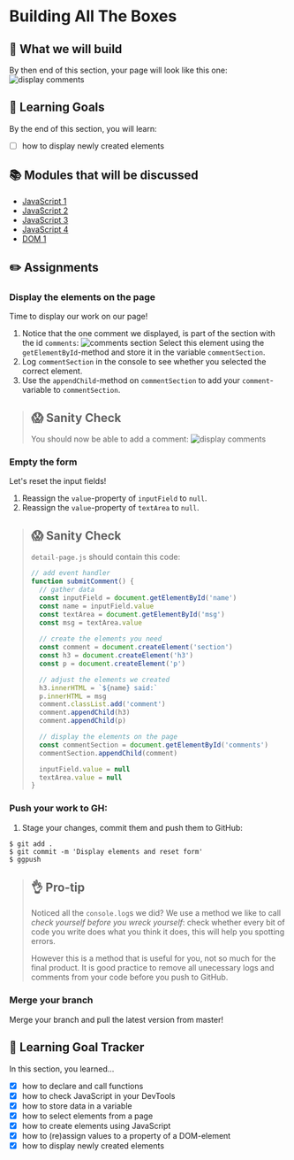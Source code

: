 # Building All The Boxes

## 🎨 What we will build
By then end of this section, your page will look like this one: 
![display comments](https://cd.sseu.re/Een_vrolijke_vioolspeler_2018-12-11_15-28-08.png)


## 🎯 Learning Goals
By the end of this section, you will learn:
* [ ] how to display newly created elements

## 📚 Modules that will be discussed
  * [JavaScript 1]()
  * [JavaScript 2]()
  * [JavaScript 3]()
  * [JavaScript 4]()
  * [DOM 1]()

## ✏️ Assignments
### Display the elements on the page
Time to display our work on our page!

1. Notice that the one comment we displayed, is part of the section with the id `comments`: ![comments section](https://cd.sseu.re/Een_vrolijke_vioolspeler_2018-12-11_15-15-12.png) Select this element using the `getElementById`-method and store it in the variable `commentSection`.
1. Log `commentSection` in the console to see whether you selected the correct element.
1. Use the `appendChild`-method on `commentSection` to add your `comment`-variable to `commentSection`.

> ## 😱  Sanity Check
> You should now be able to add a comment:
> ![display comments](https://cd.sseu.re/Een_vrolijke_vioolspeler_2018-12-11_15-28-08.png)

### Empty the form
Let's reset the input fields!

1. Reassign the `value`-property of `inputField` to `null`.
1. Reassign the `value`-property of `textArea` to `null`.

> ## 😱  Sanity Check
> `detail-page.js` should contain this code:
> ```javascript
> // add event handler
> function submitComment() {
>   // gather data
>   const inputField = document.getElementById('name')
>   const name = inputField.value
>   const textArea = document.getElementById('msg')
>   const msg = textArea.value
>   
>   // create the elements you need
>   const comment = document.createElement('section')
>   const h3 = document.createElement('h3')
>   const p = document.createElement('p')
>
>   // adjust the elements we created
>   h3.innerHTML = `${name} said:`
>   p.innerHTML = msg
>   comment.classList.add('comment')
>   comment.appendChild(h3)
>   comment.appendChild(p)
> 
>   // display the elements on the page
>   const commentSection = document.getElementById('comments')
>   commentSection.appendChild(comment)
>
>   inputField.value = null
>   textArea.value = null
> }
> ```

### Push your work to GH:
1. Stage your changes, commit them and push them to GitHub:

```shell
$ git add .
$ git commit -m 'Display elements and reset form'
$ ggpush
```

> ## 👌 Pro-tip
> Noticed all the `console.log`s we did? We use a method we like to call _check yourself before you wreck yourself_: check whether every bit of code you write does what you think it does, this will help you spotting errors.
> 
> However this is a method that is useful for you, not so much for the final product. It is good practice to remove all unecessary logs and comments from your code before you push to GitHub.

### Merge your branch
Merge your branch and pull the latest version from master!

## 🎯 Learning Goal Tracker
In this section, you learned...

* [X] how to declare and call functions
* [X] how to check JavaScript in your DevTools
* [X] how to store data in a variable
* [X] how to select elements from a page
* [X] how to create elements using JavaScript
* [X] how to (re)assign values to a property of a DOM-element
* [X] how to display newly created elements

